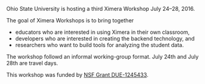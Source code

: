 Ohio State University is hosting a third Ximera Workshop July 24&ndash;28, 2016.

The goal of Ximera Workshops is to bring together

- educators who are interested in using Ximera in their own classroom,
- developers who are interested in creating the backend technology, and
- researchers who want to build tools for analyzing the student data.

The workshop followd an informal working-group format.  July 24th
and July 28th are travel days.

This workshop was funded by
[NSF Grant DUE-1245433](http://www.nsf.gov/awardsearch/showAward?AWD_ID=1245433).

